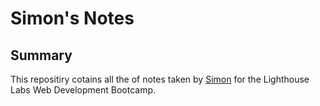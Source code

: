 # Simon's Notes

## Summary

This repositiry cotains all the of notes taken by [Simon](https://github.com/FroyoNom) for the Lighthouse Labs Web Development Bootcamp.
